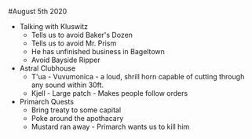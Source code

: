 #August 5th 2020
- Talking with Kluswitz
	- Tells us to avoid Baker's Dozen
	- Tells us to avoid Mr. Prism
	- He has unfinished business in Bageltown
	- Avoid Bayside Ripper
- Astral Clubhouse
	- T'ua - Vuvumonica - a loud, shrill horn capable of cutting through any sound within 30ft.
	- Kjell - Large patch - Makes people follow orders
- Primarch Quests
	- Bring treaty to some capital 
	- Poke around the apothacary 
	- Mustard ran away - Primarch wants us to kill him